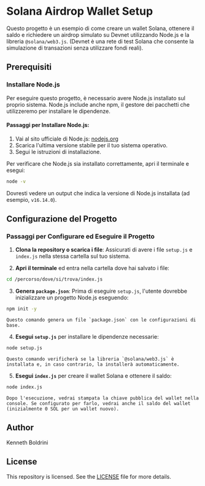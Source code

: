 # Solana Airdrop Wallet Setup

Questo progetto è un esempio di come creare un wallet Solana, ottenere il saldo e richiedere un airdrop simulato su Devnet utilizzando Node.js e la libreria `@solana/web3.js`. (Devnet è una rete di test Solana che consente la simulazione di transazioni senza utilizzare fondi reali).

## Prerequisiti

### Installare Node.js

Per eseguire questo progetto, è necessario avere Node.js installato sul proprio sistema. Node.js include anche npm, il gestore dei pacchetti che utilizzeremo per installare le dipendenze.

#### Passaggi per Installare Node.js:

1. Vai al sito ufficiale di Node.js: [nodejs.org](https://nodejs.org/)
2. Scarica l'ultima versione stabile per il tuo sistema operativo.
3. Segui le istruzioni di installazione.

Per verificare che Node.js sia installato correttamente, apri il terminale e esegui:

```sh
node -v
```

Dovresti vedere un output che indica la versione di Node.js installata (ad esempio, `v16.14.0`).

## Configurazione del Progetto

### Passaggi per Configurare ed Eseguire il Progetto

1. **Clona la repository o scarica i file**: Assicurati di avere i file `setup.js` e `index.js` nella stessa cartella sul tuo sistema.
    
2. **Apri il terminale** ed entra nella cartella dove hai salvato i file:
    

```sh
cd /percorso/dove/si/trova/index.js
```

3. **Genera `package.json`**: Prima di eseguire `setup.js`, l'utente dovrebbe inizializzare un progetto Node.js eseguendo:


```sh
npm init -y
```

	Questo comando genera un file `package.json` con le configurazioni di base.

4. **Esegui `setup.js`** per installare le dipendenze necessarie:


```sh
node setup.js
```

	Questo comando verificherà se la libreria `@solana/web3.js` è installata e, in caso contrario, la installerà automaticamente.

5. **Esegui `index.js`** per creare il wallet Solana e ottenere il saldo:


```sh
node index.js
```

	Dopo l'esecuzione, vedrai stampata la chiave pubblica del wallet nella console. Se configurato per farlo, vedrai anche il saldo del wallet (inizialmente 0 SOL per un wallet nuovo).

## Author

Kenneth Boldrini

## License

This repository is licensed. See the [LICENSE](./LICENSE) file for more details.